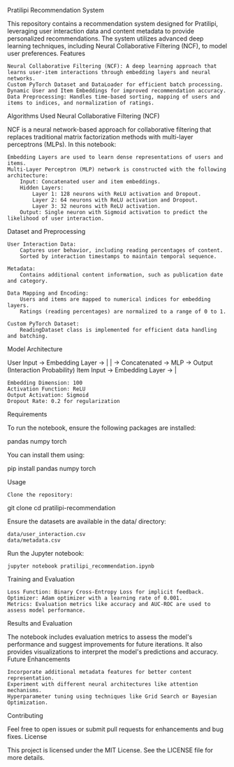 Pratilipi Recommendation System

This repository contains a recommendation system designed for Pratilipi, leveraging user interaction data and content metadata to provide personalized recommendations. The system utilizes advanced deep learning techniques, including Neural Collaborative Filtering (NCF), to model user preferences.
Features

    Neural Collaborative Filtering (NCF): A deep learning approach that learns user-item interactions through embedding layers and neural networks.
    Custom PyTorch Dataset and DataLoader for efficient batch processing.
    Dynamic User and Item Embeddings for improved recommendation accuracy.
    Data Preprocessing: Handles time-based sorting, mapping of users and items to indices, and normalization of ratings.

Algorithms Used
Neural Collaborative Filtering (NCF)

NCF is a neural network-based approach for collaborative filtering that replaces traditional matrix factorization methods with multi-layer perceptrons (MLPs). In this notebook:

    Embedding Layers are used to learn dense representations of users and items.
    Multi-Layer Perceptron (MLP) network is constructed with the following architecture:
        Input: Concatenated user and item embeddings.
        Hidden Layers:
            Layer 1: 128 neurons with ReLU activation and Dropout.
            Layer 2: 64 neurons with ReLU activation and Dropout.
            Layer 3: 32 neurons with ReLU activation.
        Output: Single neuron with Sigmoid activation to predict the likelihood of user interaction.

Dataset and Preprocessing

    User Interaction Data:
        Captures user behavior, including reading percentages of content.
        Sorted by interaction timestamps to maintain temporal sequence.

    Metadata:
        Contains additional content information, such as publication date and category.

    Data Mapping and Encoding:
        Users and items are mapped to numerical indices for embedding layers.
        Ratings (reading percentages) are normalized to a range of 0 to 1.

    Custom PyTorch Dataset:
        ReadingDataset class is implemented for efficient data handling and batching.

Model Architecture

User Input → Embedding Layer → | 
                               | → Concatenated → MLP → Output (Interaction Probability)
Item Input → Embedding Layer → |

    Embedding Dimension: 100
    Activation Function: ReLU
    Output Activation: Sigmoid
    Dropout Rate: 0.2 for regularization

Requirements

To run the notebook, ensure the following packages are installed:

pandas
numpy
torch

You can install them using:

pip install pandas numpy torch

Usage

    Clone the repository:

git clone <repository-url>
cd pratilipi-recommendation

Ensure the datasets are available in the data/ directory:

    data/user_interaction.csv
    data/metadata.csv

Run the Jupyter notebook:

    jupyter notebook pratilipi_recommendation.ipynb

Training and Evaluation

    Loss Function: Binary Cross-Entropy Loss for implicit feedback.
    Optimizer: Adam optimizer with a learning rate of 0.001.
    Metrics: Evaluation metrics like accuracy and AUC-ROC are used to assess model performance.

Results and Evaluation

The notebook includes evaluation metrics to assess the model's performance and suggest improvements for future iterations. It also provides visualizations to interpret the model's predictions and accuracy.
Future Enhancements

    Incorporate additional metadata features for better content representation.
    Experiment with different neural architectures like attention mechanisms.
    Hyperparameter tuning using techniques like Grid Search or Bayesian Optimization.

Contributing

Feel free to open issues or submit pull requests for enhancements and bug fixes.
License

This project is licensed under the MIT License. See the LICENSE file for more details.